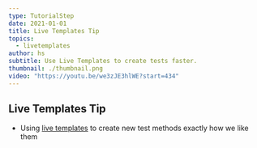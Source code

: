 ```yaml
---
type: TutorialStep
date: 2021-01-01
title: Live Templates Tip
topics:
  - livetemplates
author: hs
subtitle: Use Live Templates to create tests faster.
thumbnail: ./thumbnail.png
video: "https://youtu.be/we3zJE3hlWE?start=434"
---
```


## Live Templates Tip

- Using [live templates](https://www.jetbrains.com/help/idea/using-live-templates.html) to create new test methods exactly how we like them
